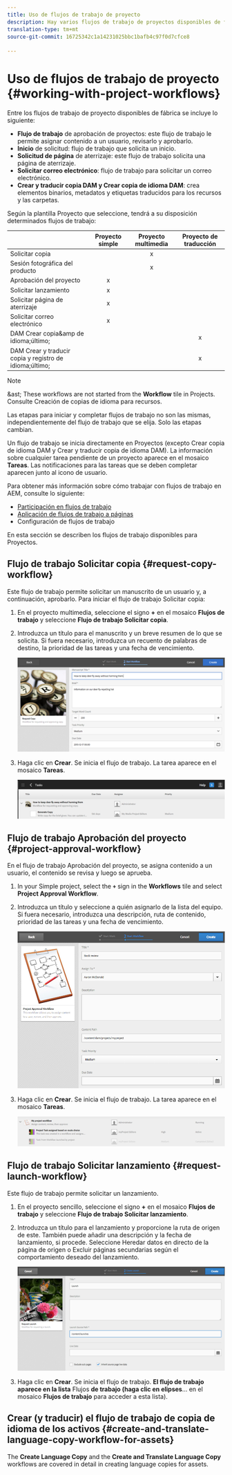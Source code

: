 ```yaml
---
title: Uso de flujos de trabajo de proyecto
description: Hay varios flujos de trabajo de proyectos disponibles de forma integrada.
translation-type: tm+mt
source-git-commit: 16725342c1a14231025bbc1bafb4c97f0d7cfce8

---
```



# Uso de flujos de trabajo de proyecto {#working-with-project-workflows}

Entre los flujos de trabajo de proyecto disponibles de fábrica se incluye lo siguiente:

* **Flujo de trabajo** de aprobación de proyectos: este flujo de trabajo le permite asignar contenido a un usuario, revisarlo y aprobarlo.
* **Inicio** de solicitud: flujo de trabajo que solicita un inicio.
* **Solicitud de página** de aterrizaje: este flujo de trabajo solicita una página de aterrizaje.
* **Solicitar correo electrónico**: flujo de trabajo para solicitar un correo electrónico.
* **Crear y traducir copia DAM y Crear copia de idioma DAM**: crea elementos binarios, metadatos y etiquetas traducidos para los recursos y las carpetas.

Según la plantilla Proyecto que seleccione, tendrá a su disposición determinados flujos de trabajo:

|  | **Proyecto simple** | **Proyecto multimedia** | **Proyecto de traducción** |
|---|:-:|:-:|:-:|
| Solicitar copia |  | x |  |
| Sesión fotográfica del producto |  | x |  |
| Aprobación del proyecto | x |  |  |
| Solicitar lanzamiento | x |  |  |
| Solicitar página de aterrizaje | x |  |  |
| Solicitar correo electrónico | x |  |  |
| DAM Crear copia&amp;amp de idioma;último; |  |  | x |
| DAM Crear y traducir copia y registro de idioma;último; |  |  | x |

>[!NOTE]
>
>&amp;ast; These workflows are not started from the **Workflow** tile in Projects. Consulte Creación de copias de idioma para recursos. 
<!--
>&ast; These workflows are not started from the **Workflow** tile in Projects. See [Creating Language Copies for Assets.](/help/sites-administering/tc-manage.md)
-->

Las etapas para iniciar y completar flujos de trabajo no son las mismas, independientemente del flujo de trabajo que se elija. Solo las etapas cambian.

Un flujo de trabajo se inicia directamente en Proyectos (excepto Crear copia de idioma DAM y Crear y traducir copia de idioma DAM). La información sobre cualquier tarea pendiente de un proyecto aparece en el mosaico **Tareas**. Las notificaciones para las tareas que se deben completar aparecen junto al icono de usuario.

Para obtener más información sobre cómo trabajar con flujos de trabajo en AEM, consulte lo siguiente:

* [Participación en flujos de trabajo](/help/sites-cloud/authoring/workflows/participating.md)
* [Aplicación de flujos de trabajo a páginas](/help/sites-cloud/authoring/workflows/applying.md)
* Configuración de flujos de trabajo<!--* [Configuring workflows](/help/sites-administering/workflows.md)--> 

En esta sección se describen los flujos de trabajo disponibles para Proyectos.

## Flujo de trabajo Solicitar copia {#request-copy-workflow}

Este flujo de trabajo permite solicitar un manuscrito de un usuario y, a continuación, aprobarlo. Para iniciar el flujo de trabajo Solicitar copia:

1. En el proyecto multimedia, seleccione el signo **+** en el mosaico **Flujos de trabajo** y seleccione **Flujo de trabajo Solicitar copia**.
1. Introduzca un título para el manuscrito y un breve resumen de lo que se solicita. Si fuera necesario, introduzca un recuento de palabras de destino, la prioridad de las tareas y una fecha de vencimiento.

   ![Flujo de trabajo de copia de solicitudes](/help/sites-cloud/authoring/assets/projects-request-copy.png)

1. Haga clic en **Crear**. Se inicia el flujo de trabajo. La tarea aparece en el mosaico **Tareas**.

   ![Se agregó la copia de solicitud](/help/sites-cloud/authoring/assets/projects-request-copy-add.png)

## Flujo de trabajo Aprobación del proyecto {#project-approval-workflow}

En el flujo de trabajo Aprobación del proyecto, se asigna contenido a un usuario, el contenido se revisa y luego se aprueba.

1. In your Simple project, select the **`+`** sign in the **Workflows** tile and select **Project Approval Workflow**.
1. Introduzca un título y seleccione a quién asignarlo de la lista del equipo. Si fuera necesario, introduzca una descripción, ruta de contenido, prioridad de las tareas y una fecha de vencimiento.

   ![Solicitud de aprobación](/help/sites-cloud/authoring/assets/projects-approval.png)

1. Haga clic en **Crear**. Se inicia el flujo de trabajo. La tarea aparece en el mosaico **Tareas**.

   ![Se agregó la aprobación de solicitud](/help/sites-cloud/authoring/assets/projects-approval-add.png)

## Flujo de trabajo Solicitar lanzamiento {#request-launch-workflow}

Este flujo de trabajo permite solicitar un lanzamiento.

1. En el proyecto sencillo, seleccione el signo **+** en el mosaico **Flujos de trabajo** y seleccione **Flujo de trabajo Solicitar lanzamiento**.
1. Introduzca un título para el lanzamiento y proporcione la ruta de origen de este. También puede añadir una descripción y la fecha de lanzamiento, si procede. Seleccione Heredar datos en directo de la página de origen o Excluir páginas secundarias según el comportamiento deseado del lanzamiento.

   ![Solicitar inicio](/help/sites-cloud/authoring/assets/projects-request-launch.png)

1. Haga clic en **Crear**. Se inicia el flujo de trabajo. **El flujo de trabajo aparece en la lista** Flujos **de trabajo (haga clic en elipses**... en el mosaico **Flujos de trabajo** para acceder a esta lista).

## Crear (y traducir) el flujo de trabajo de copia de idioma de los activos {#create-and-translate-language-copy-workflow-for-assets}

The **Create Language Copy** and the **Create and Translate Language Copy** workflows are covered in detail in creating language copies for assets.
